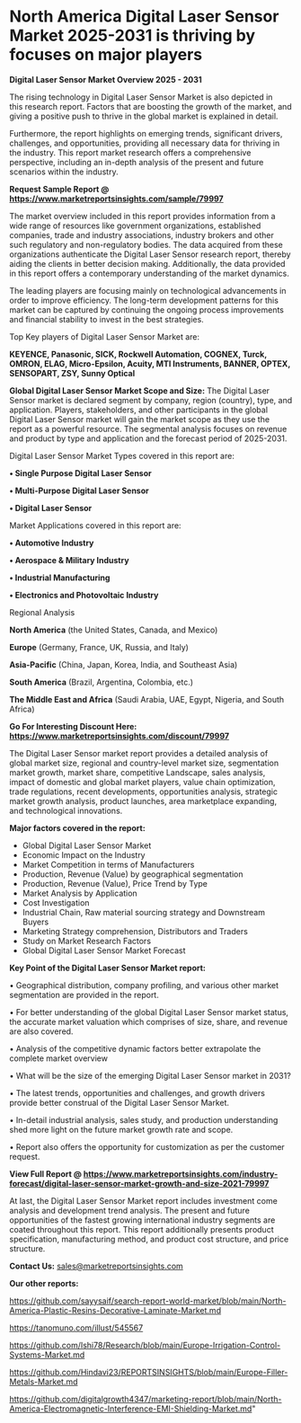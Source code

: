 # North America Digital Laser Sensor Market 2025-2031 is thriving by focuses on major players

<Strong> Digital Laser Sensor Market Overview 2025 - 2031</strong>

The rising technology in Digital Laser Sensor Market is also depicted in this research report. Factors that are boosting the growth of the market, and giving a positive push to thrive in the global market is explained in detail.

Furthermore, the report highlights on emerging trends, significant drivers, challenges, and opportunities, providing all necessary data for thriving in the industry. This report market research offers a comprehensive perspective, including an in-depth analysis of the present and future scenarios within the industry.

<strong>Request Sample Report @ <a href=https://www.marketreportsinsights.com/sample/79997>https://www.marketreportsinsights.com/sample/79997</a></strong>

The market overview included in this report provides information from a wide range of resources like government organizations, established companies, trade and industry associations, industry brokers and other such regulatory and non-regulatory bodies. The data acquired from these organizations authenticate the Digital Laser Sensor research report, thereby aiding the clients in better decision making. Additionally, the data provided in this report offers a contemporary understanding of the market dynamics.

The leading players are focusing mainly on technological advancements in order to improve efficiency. The long-term development patterns for this market can be captured by continuing the ongoing process improvements and financial stability to invest in the best strategies.

Top Key players of Digital Laser Sensor Market are:

<strong>KEYENCE, Panasonic, SICK, Rockwell Automation, COGNEX, Turck, OMRON, ELAG, Micro-Epsilon, Acuity, MTI Instruments, BANNER, OPTEX, SENSOPART, ZSY, Sunny Optical</strong>

<strong><b>Global Digital Laser Sensor Market Scope and Size:</b></strong>
The Digital Laser Sensor market is declared segment by company, region (country), type, and application. Players, stakeholders, and other participants in the global Digital Laser Sensor market will gain the market scope as they use the report as a powerful resource. The segmental analysis focuses on revenue and product by type and application and the forecast period of 2025-2031.

Digital Laser Sensor Market Types covered in this report are:

<strong>• Single Purpose Digital Laser Sensor

• Multi-Purpose Digital Laser Sensor

• Digital Laser Sensor</strong>

Market Applications covered in this report are:

<strong>• Automotive Industry

• Aerospace & Military Industry

• Industrial Manufacturing

• Electronics and Photovoltaic Industry</strong> 

Regional Analysis

<strong>North America</strong> (the United States, Canada, and Mexico)

<strong>Europe</strong> (Germany, France, UK, Russia, and Italy)

<strong>Asia-Pacific</strong> (China, Japan, Korea, India, and Southeast Asia)

<strong>South America</strong> (Brazil, Argentina, Colombia, etc.)

<strong>The Middle East and Africa</strong> (Saudi Arabia, UAE, Egypt, Nigeria, and South Africa)

<strong>Go For Interesting Discount Here: <a href=https://www.marketreportsinsights.com/discount/79997>https://www.marketreportsinsights.com/discount/79997</a></strong>

The Digital Laser Sensor market report provides a detailed analysis of global market size, regional and country-level market size, segmentation market growth, market share, competitive Landscape, sales analysis, impact of domestic and global market players, value chain optimization, trade regulations, recent developments, opportunities analysis, strategic market growth analysis, product launches, area marketplace expanding, and technological innovations.

<strong><b>Major factors covered in the report:</b></strong>
<ul>
  <li>Global Digital Laser Sensor Market </li>
  <li>Economic Impact on the Industry</li>
  <li>Market Competition in terms of Manufacturers</li>
  <li>Production, Revenue (Value) by geographical segmentation</li>
  <li>Production, Revenue (Value), Price Trend by Type</li>
  <li>Market Analysis by Application</li>
  <li>Cost Investigation</li>
  <li>Industrial Chain, Raw material sourcing strategy and Downstream Buyers</li>
  <li>Marketing Strategy comprehension, Distributors and Traders</li>
  <li>Study on Market Research Factors</li>
  <li>Global Digital Laser Sensor Market Forecast</li>
</ul>

<strong><b>Key Point of the Digital Laser Sensor Market report:</b></strong>

• Geographical distribution, company profiling, and various other market segmentation are provided in the report.

• For better understanding of the global Digital Laser Sensor market status, the accurate market valuation which comprises of size, share, and revenue are also covered.

• Analysis of the competitive dynamic factors better extrapolate the complete market overview

• What will be the size of the emerging Digital Laser Sensor market in 2031?

• The latest trends, opportunities and challenges, and growth drivers provide better construal of the Digital Laser Sensor Market.

• In-detail industrial analysis, sales study, and production understanding shed more light on the future market growth rate and scope.

• Report also offers the opportunity for customization as per the customer request.

<strong><b>View Full Report @ <a href=https://www.marketreportsinsights.com/industry-forecast/digital-laser-sensor-market-growth-and-size-2021-79997>https://www.marketreportsinsights.com/industry-forecast/digital-laser-sensor-market-growth-and-size-2021-79997</a></b></strong>


At last, the Digital Laser Sensor Market report includes investment come analysis and development trend analysis. The present and future opportunities of the fastest growing international industry segments are coated throughout this report. This report additionally presents product specification, manufacturing method, and product cost structure, and price structure.

<strong>Contact Us:</strong>
sales@marketreportsinsights.com

<strong>Our other reports:</strong>

<a href=https://github.com/sayysaif/search-report-world-market/blob/main/North-America-Plastic-Resins-Decorative-Laminate-Market.md>https://github.com/sayysaif/search-report-world-market/blob/main/North-America-Plastic-Resins-Decorative-Laminate-Market.md</a>

<a href=https://tanomuno.com/illust/545567>https://tanomuno.com/illust/545567</a>

<a href=https://github.com/Ishi78/Research/blob/main/Europe-Irrigation-Control-Systems-Market.md>https://github.com/Ishi78/Research/blob/main/Europe-Irrigation-Control-Systems-Market.md</a>

<a href=https://github.com/Hindavi23/REPORTSINSIGHTS/blob/main/Europe-Filler-Metals-Market.md>https://github.com/Hindavi23/REPORTSINSIGHTS/blob/main/Europe-Filler-Metals-Market.md</a>

<a href=https://github.com/digitalgrowth4347/marketing-report/blob/main/North-America-Electromagnetic-Interference-EMI-Shielding-Market.md>https://github.com/digitalgrowth4347/marketing-report/blob/main/North-America-Electromagnetic-Interference-EMI-Shielding-Market.md</a>"
